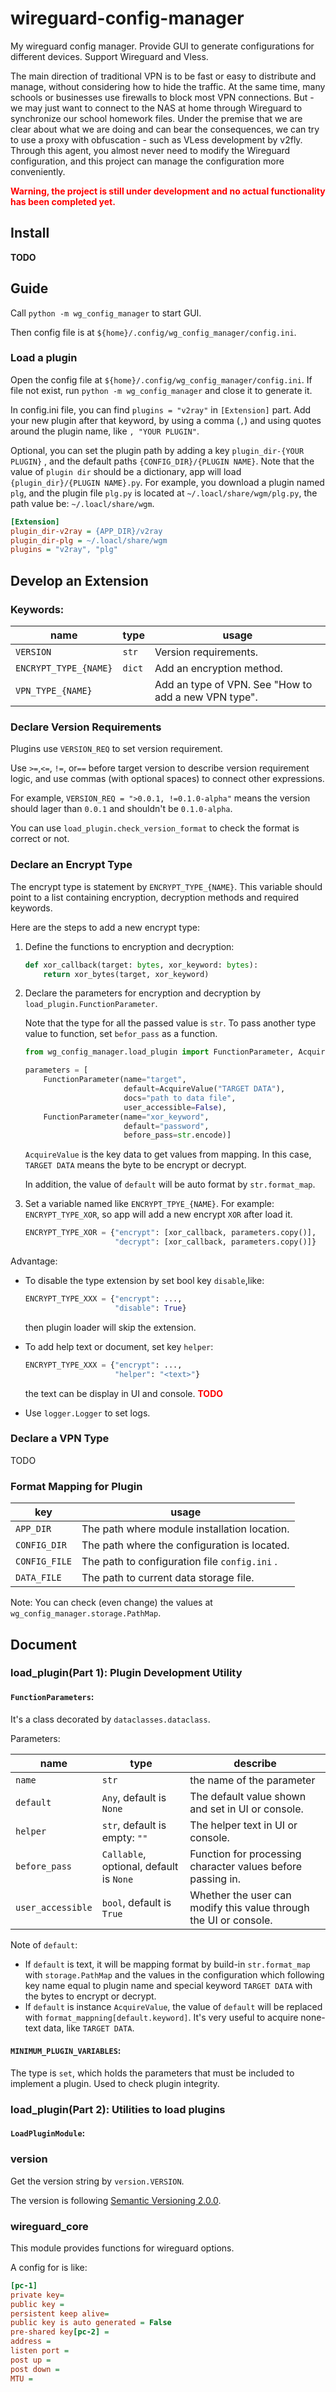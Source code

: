 # wireguard-config-manager
My wireguard config manager. Provide GUI to generate configurations for different devices. Support Wireguard and Vless.

The main direction of traditional VPN is to be fast or easy to distribute and manage, without considering how to hide the traffic. At the same time, many schools or businesses use firewalls to block most VPN connections. But - we may just want to connect to the NAS at home through Wireguard to synchronize our school homework files. Under the premise that we are clear about what we are doing and can bear the consequences, we can try to use a proxy with obfuscation - such as VLess development by v2fly. Through this agent, you almost never need to modify the Wireguard configuration, and this project can manage the configuration more conveniently.

**<font color="red">Warning, the project is still under development and no actual functionality has been completed yet.</font>**

## Install

**TODO**

## Guide

Call `python -m wg_config_manager` to start GUI.

Then config file is at `${home}/.config/wg_config_manager/config.ini`.

### Load a plugin

Open the config file at `${home}/.config/wg_config_manager/config.ini`. If file not exist, run `python -m wg_config_manager` and close it to generate it.

In config.ini file, you can find `plugins = "v2ray"` in `[Extension]` part. Add your new plugin after that keyword, by using a comma (`,`) and using quotes around the plugin name, like `, "YOUR PLUGIN"`.

Optional, you can set the plugin path by adding a key `plugin_dir-{YOUR PLUGIN}` , and the default paths `{CONFIG_DIR}/{PLUGIN NAME}`. Note that the value of `plugin dir` should be a dictionary, app will load `{plugin_dir}/{PLUGIN NAME}.py`. For example, you download a plugin named `plg`, and the plugin file `plg.py` is located at `~/.loacl/share/wgm/plg.py`, the path value be: `~/.loacl/share/wgm`.

```ini
[Extension]
plugin_dir-v2ray = {APP_DIR}/v2ray
plugin_dir-plg = ~/.loacl/share/wgm
plugins = "v2ray", "plg"
```

## Develop an Extension

### Keywords:

| name                  | type   | usage                                                |
| --------------------- | ------ | ---------------------------------------------------- |
| `VERSION`             | `str`  | Version requirements.                                |
| `ENCRYPT_TYPE_{NAME}` | `dict` | Add an encryption method.                            |
| `VPN_TYPE_{NAME}`     |        | Add an type of VPN. See "How to add a new VPN type". |

### Declare Version Requirements

Plugins use `VERSION_REQ` to set version requirement.

Use `>=`,`<=`, `!=`, or`==` before target version to describe version requirement logic, and use commas (with optional spaces) to connect other expressions.

For example, `VERSION_REQ = ">0.0.1, !=0.1.0-alpha"` means the version should lager than `0.0.1` and shouldn't be `0.1.0-alpha`.

You can use `load_plugin.check_version_format` to check the format is correct or not.

### Declare an Encrypt Type

The encrypt type is statement by `ENCRYPT_TYPE_{NAME}`. This variable should point to a list containing encryption, decryption methods and required keywords.

Here are the steps to add a new encrypt type:

1. Define the functions to encryption and decryption:

   ```python
   def xor_callback(target: bytes, xor_keyword: bytes):
       return xor_bytes(target, xor_keyword)
   ```
   
2. Declare the parameters for encryption and decryption by `load_plugin.FunctionParameter`.

   Note that the type for all the passed value is `str`. To pass another type value to function, set `befor_pass` as a function.

   ```python
   from wg_config_manager.load_plugin import FunctionParameter, AcquireValue
   
   parameters = [
       FunctionParameter(name="target",
                         default=AcquireValue("TARGET DATA"),
                         docs="path to data file",
                         user_accessible=False),
       FunctionParameter(name="xor_keyword",
                         default="password", 
                         before_pass=str.encode)]
   ```

   `AcquireValue` is the key data to get values from mapping. In this case, `TARGET DATA` means the byte to be encrypt or decrypt.

   In addition, the value of `default` will be auto format by `str.format_map`.

3. Set a variable named like `ENCRYPT_TPYE_{NAME}`. For example: `ENCRYPT_TYPE_XOR`, so app will add a new encrypt `XOR` after load it.

   ```python
   ENCRYPT_TYPE_XOR = {"encrypt": [xor_callback, parameters.copy()],
                       "decrypt": [xor_callback, parameters.copy()]}
   ```


Advantage:

- To disable the type extension by set bool key `disable`,like:

  ```python
  ENCRYPT_TYPE_XXX = {"encrypt": ...,
                      "disable": True}
  ```

  then plugin loader will skip the extension.

- To add help text or document, set key `helper`:

  ```python
  ENCRYPT_TYPE_XXX = {"encrypt": ...,
                      "helper": "<text>"}
  ```

  the text can be display in UI and console. **<font color="red">TODO</font>**

- Use `logger.Logger` to set logs.

### Declare a VPN Type

TODO

### Format Mapping for Plugin

| key           | usage                                         |
| ------------- | --------------------------------------------- |
| `APP_DIR`     | The path where module installation location.  |
| `CONFIG_DIR`  | The path where the configuration is located.  |
| `CONFIG_FILE` | The path to configuration file `config.ini` . |
| `DATA_FILE`   | The path to current data storage file.        |

Note: You can check (even change) the values at `wg_config_manager.storage.PathMap`.

## Document

### load_plugin(Part 1): Plugin Development Utility

#### `FunctionParameters`:

It's a class decorated by `dataclasses.dataclass`.

Parameters:

| name              | type                                    | describe                                                     |
| ----------------- | --------------------------------------- | ------------------------------------------------------------ |
| `name`            | `str`                                   | the name of the parameter                                    |
| `default`         | `Any`, default is `None`                | The default value shown and set in UI or console.            |
| `helper`          | `str`, default is empty: `""`           | The helper text in UI or console.                            |
| `before_pass`     | `Callable`, optional, default is `None` | Function for processing character values before passing in.  |
| `user_accessible` | `bool`, default is `True`               | Whether the user can modify this value through the UI or console. |

Note of `default`:

- If `default` is text, it will be mapping format by build-in `str.format_map` with `storage.PathMap` and the values in the configuration which following key name equal to plugin name and special keyword `TARGET DATA` with the bytes to encrypt or decrypt. 
- If  `default` is instance `AcquireValue`, the value of `default` will be replaced with `format_mappning[default.keyword]`. It's very useful to acquire none-text data, like `TARGET DATA`.

#### `MINIMUM_PLUGIN_VARIABLES`:

The type is `set`, which holds the parameters that must be included to implement a plugin. Used to check plugin integrity.

### load_plugin(Part 2): Utilities to load plugins

#### `LoadPluginModule`:

### version

Get the version string by `version.VERSION`.

The version is following [Semantic Versioning  2.0.0](https://semver.org/spec/v2.0.0.html).

### wireguard_core

This module provides functions for wireguard options.

A config for is like:

```ini
[pc-1]
private key=
public key =
persistent keep alive=
public key is auto generated = False
pre-shared key[pc-2] =
address = 
listen port =
post up =
post down =
MTU =
```


